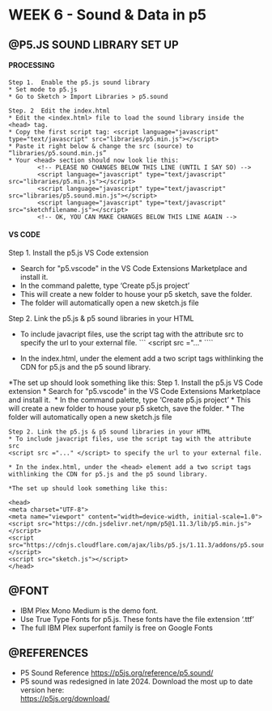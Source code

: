 # WEEK 6 - Sound & Data in p5

## @P5.JS SOUND LIBRARY SET UP
#### PROCESSING
	Step 1.  Enable the p5.js sound library
	* Set mode to p5.js
	* Go to Sketch > Import Libraries > p5.sound

	Step. 2  Edit the index.html
	* Edit the <index.html> file to load the sound library inside the <head> tag.
	* Copy the first script tag: <script language="javascript" type="text/javascript" src="libraries/p5.min.js"></script> 
	* Paste it right below & change the src (source) to  “libraries/p5.sound.min.js” 
	* Your <head> section should now look lie this: 
			<!-- PLEASE NO CHANGES BELOW THIS LINE (UNTIL I SAY SO) -->
			<script language="javascript" type="text/javascript" src="libraries/p5.min.js"></script>
			<script language="javascript" type="text/javascript" src="libraries/p5.sound.min.js"></script>
			<script language="javascript" type="text/javascript" src="sketchfilename.js"></script>
			<!-- OK, YOU CAN MAKE CHANGES BELOW THIS LINE AGAIN -->


#### VS CODE

Step 1. Install the p5.js VS Code extension
* Search for "p5.vscode" in the VS Code Extensions Marketplace and install it. 
* In the command palette,  type ‘Create p5.js project’
* This will create a new folder to house your p5 sketch, save the folder. 
* The folder will automatically open a new sketch.js file

Step 2. Link the p5.js & p5 sound libraries in your HTML
* To include javacript files, use the script tag with the attribute src to specify the url to your external file. 
``` <script src ="..." </script> ````

* In the index.html, under the <head> element add a two script tags 		withlinking the CDN for p5.js and the p5 sound library. 

*The set up should look something like this:
	Step 1. Install the p5.js VS Code extension
	* Search for "p5.vscode" in the VS Code Extensions Marketplace and 		install it. 
	* In the command palette,  type ‘Create p5.js project’
	* This will create a new folder to house your p5 sketch, save the 		folder. 
	* The folder will automatically open a new sketch.js file
 
	Step 2. Link the p5.js & p5 sound libraries in your HTML
	* To include javacript files, use the script tag with the attribute src
	<script src ="..." </script> to specify the url to your external file. 

	* In the index.html, under the <head> element add a two script tags 		withlinking the CDN for p5.js and the p5 sound library. 

  	*The set up should look something like this:

```
<head>
<meta charset="UTF-8">
<meta name="viewport" content="width=device-width, initial-scale=1.0">
<script src="https://cdn.jsdelivr.net/npm/p5@1.11.3/lib/p5.min.js"></script>
<script src="https://cdnjs.cloudflare.com/ajax/libs/p5.js/1.11.3/addons/p5.sound.min.js"</script>
<script src="sketch.js"></script>
</head>
````


## @FONT
* IBM Plex Mono Medium is the demo font. 
* Use True Type Fonts for p5.js. These fonts have the file extension ‘.ttf’
* The full IBM Plex superfont family is free on Google Fonts


## @REFERENCES
* P5 Sound Reference https://p5js.org/reference/p5.sound/
* P5 sound was redesigned in late 2024. Download the most up to date version here: <br>
https://p5js.org/download/ <br>



